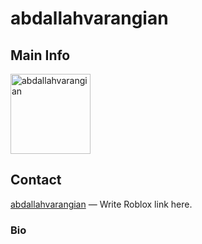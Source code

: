 # abdallahvarangian

## Main Info
<img class="" src="https://avatars.githubusercontent.com/u/228350962?v=4" alt="abdallahvarangian" style="width:128px;height:128px;">

## Contact
[abdallahvarangian](https://github.com/abdallahvarangian) — Write Roblox link here.

### Bio
<!-- Add a bio here -->
